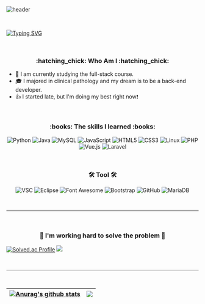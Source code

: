 <!--
**eunjiP/eunjiP** is a ✨ _special_ ✨ repository because its `README.md` (this file) appears on your GitHub profile.

Here are some ideas to get you started:

- 🔭 I’m currently working on ...
- 🌱 I’m currently learning ...
- 👯 I’m looking to collaborate on ...
- 🤔 I’m looking for help with ...
- 💬 Ask me about ...
- 📫 How to reach me: ...
- 😄 Pronouns: ...
- ⚡ Fun fact: ...
-->

![header](https://capsule-render.vercel.app/api?type=rounded&color=gradient&height=300&section=header&text=WELCOME%20&fontSize=90&desc=eunjiP%20GitHub%20Passion%20developer%20&fontAlign=30&descAlign=30&descAlignY=65&animation=twinkling)

<br>

[![Typing SVG](https://readme-typing-svg.herokuapp.com?font=Oleo+Script&color=9D9ED2&size=35&center=true&enter=true&width=600&height=53&lines=%E3%80%80%E3%80%80Welcome%2C+eunjiP+GitHub+Passion+Developer+%E3%80%80%E3%80%80)](https://git.io/typing-svg)

<br>

<h3 align="center">:hatching_chick: Who Am I :hatching_chick:</h3>

* 🌱 I am currently studying the full-stack course.
* 🎓 I majored in clinical pathology and my dream is to be a back-end developer.
* 👍 I started late, but I'm doing my best right now:exclamation:

<br>

<h3 align="center"><b>:books: The skills I learned :books:</b></h3>
<p align="center">
<img alt="Python" src="https://img.shields.io/badge/Python-3766AB?style=flat-square&logo=Python&logoColor=white">
<img alt="Java" src ="https://img.shields.io/badge/JAVA-007396.svg?&style=flat-square&logo=Java&logoColor=white"/>
<img alt="MySQL" src ="https://img.shields.io/badge/MySQL-4479A1.svg?&style=flat-square&logo=MySQL&logoColor=white"/>
<img alt="JavaScript" src="https://img.shields.io/badge/JavaScript-F7DF1E?style=flat-square&logo=javascript&logoColor=black">
<img alt="HTML5" src="https://img.shields.io/badge/HTML5-E34F26?style=flat-square&logo=html5&logoColor=white">
<img alt="CSS3" src="https://img.shields.io/badge/CSS-1572B6?style=flat-square&logo=css3&logoColor=white">
<img alt="Linux" src="https://img.shields.io/badge/Linux-FCC624?style=flat-square&logo=linux&logoColor=black">
<img alt="PHP" src ="https://img.shields.io/badge/PHP-777BB4.svg?&style=flat-square&logo=PHP&logoColor=white"/>
<img alt="Vue.js" src ="https://img.shields.io/badge/Vue.js-4FC08D.svg?&style=flat-square&logo=Vue.js&logoColor=white"/>
<img alt="Laravel" src ="https://img.shields.io/badge/Laravel-FF2D20.svg?&style=flat-square&logo=Laravel&logoColor=white"/>
 </p>
 
 <br>
 
<h3 align="center"><b>🛠 Tool 🛠</b></h3>
<p align="center">
<img alt="VSC" src="https://img.shields.io/badge/Visual Studio Code-007ACC?style=flat-square&logo=Visual Studio Code&logoColor=white">
<img alt="Eclipse" src="https://img.shields.io/badge/Eclipse IDE-2C2255?style=flat-square&logo=Eclipse IDE&logoColor=white">
<img alt="Font Awesome" src="https://img.shields.io/badge/Font Awesome-528DD7?style=flat-square&logo=Font Awesome&logoColor=white">
<img alt="Bootstrap" src="https://img.shields.io/badge/Bootstrap-7952B3?style=flat-square&logo=Bootstrap&logoColor=white">
<img alt="GitHub" src="https://img.shields.io/badge/GitHub-181717?style=flat-square&logo=GitHub&logoColor=white">
<img alt="MariaDB" src ="https://img.shields.io/badge/MariaDB-003545.svg?&style=flat-square&logo=MariaDB&logoColor=white"/>
</p>
<br>

***

<br>

<h3 align="center"> 📝 I'm working hard to solve the problem 📝 </h3>

 [![Solved.ac Profile](http://mazassumnida.wtf/api/v2/generate_badge?boj=dae4227)](https://solved.ac/profile/dae4227)
 <img src="http://mazandi.herokuapp.com/api?handle=dae4227&theme=cold"/>
 
<br> 


***

<br>

| <a href="https://github.com/anuraghazra/github-readme-stats"><img align="center" src="https://github-readme-stats.vercel.app/api?username=eunjiP&show_icons=true&include_all_commits=true&theme=flag-india&hide_border=true" alt="Anurag's github stats" /></a> | <a href="https://github.com/anuraghazra/github-readme-stats"><img align="center" src="https://github-readme-stats.vercel.app/api/top-langs/?username=eunjiP&layout=compact&theme=flag-india&hide_border=true" /></a> |
| ------------- | ------------- |



